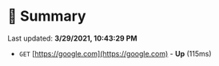 # 📖 Summary
Last updated: **3/29/2021, 10:43:29 PM**

- `GET` [https://google.com](https://google.com) - **Up** (115ms)
